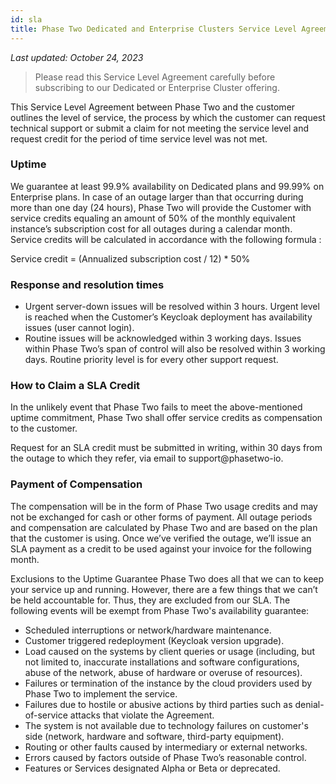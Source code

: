 ```yaml
---
id: sla
title: Phase Two Dedicated and Enterprise Clusters Service Level Agreement (SLA)
---
```


*Last updated: October 24, 2023*

> Please read this Service Level Agreement carefully before subscribing to our Dedicated or Enterprise Cluster offering.

This Service Level Agreement between Phase Two and the customer outlines the level of service, the process by which the customer can request technical support or submit a claim for not meeting the service level and request credit for the period of time service level was not met.

### Uptime

We guarantee at least 99.9% availability on Dedicated plans and 99.99% on Enterprise plans. In case of an outage larger than that occurring during more than one day (24 hours), Phase Two will provide the Customer with service credits equaling an amount of 50% of the monthly equivalent instance’s subscription cost for all outages during a calendar month. Service credits will be calculated in accordance with the following formula :

Service credit = (Annualized subscription cost / 12) * 50%

### Response and resolution times

- Urgent server-down issues will be resolved within 3 hours. Urgent level is reached when the Customer’s Keycloak deployment has availability issues (user cannot login).
- Routine issues will be acknowledged within 3 working days. Issues within Phase Two’s span of control will also be resolved within 3 working days. Routine priority level is for every other support request.

### How to Claim a SLA Credit

In the unlikely event that Phase Two fails to meet the above-mentioned uptime commitment, Phase Two shall offer service credits as compensation to the customer.

Request for an SLA credit must be submitted in writing, within 30 days from the outage to which they refer, via email to support@phasetwo-io.

### Payment of Compensation

The compensation will be in the form of Phase Two usage credits and may not be exchanged for cash or other forms of payment. All outage periods and compensation are calculated by Phase Two and are based on the plan that the customer is using. Once we’ve verified the outage, we’ll issue an SLA payment as a credit to be used against your invoice for the following month.

Exclusions to the Uptime Guarantee
Phase Two does all that we can to keep your service up and running. However, there are a few things that we can’t be held accountable for. Thus, they are excluded from our SLA. The following events will be exempt from Phase Two's availability guarantee:

- Scheduled interruptions or network/hardware maintenance.
- Customer triggered redeployment (Keycloak version upgrade).
- Load caused on the systems by client queries or usage (including, but not limited to, inaccurate installations and software configurations, abuse of the network, abuse of hardware or overuse of resources).
- Failures or termination of the instance by the cloud providers used by Phase Two to implement the service.
- Failures due to hostile or abusive actions by third parties such as denial-of-service attacks that violate the Agreement.
- The system is not available due to technology failures on customer's side (network, hardware and software, third-party equipment).
- Routing or other faults caused by intermediary or external networks.
- Errors caused by factors outside of Phase Two’s reasonable control.
- Features or Services designated Alpha or Beta or deprecated.

